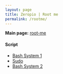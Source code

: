 ```yaml
---
layout: page
title: Zeropio | Root me
permalink: /rootme/
---
```


**Main page:** [root-me](https://www.root-me.org/)

#### [](#header-4)Script

- [Bash System 1](https://zeropio.github.io/Bash-System-1)
- [Sudo](https://zeropio.github.io/sudo)
- [Bash System 2](https://zeropio.github.io/Bash-System-2)
